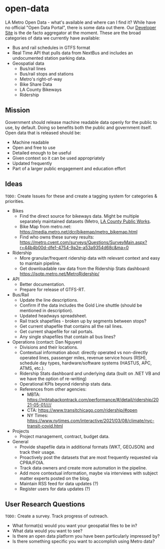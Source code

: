 # open-data

LA Metro Open Data - what's available and where can I find it?  While have no official "Open Data Portal", there is some data out there.  Our [Developer Site](https://developer.metro.net) is the de facto aggregator at the moment.  These are the broad categories of data we currently have available:

* Bus and rail schedules in GTFS format
* Real Time API that pulls data from NextBus and includes an undocumented station parking data.
* Geospatial data
  * Bus/rail lines
  * Bus/rail stops and stations
  * Metro's right-of-way
  * Bike Share Data
  * LA County Bikeways
  * Ridership

## Mission

Government should release machine readable data openly for the public to use, by default.  Doing so benefits both the public and government itself.  Open data that is released should be:

* Machine readable
* Open and free to use
* Detailed enough to be useful
* Given context so it can be used appropriately
* Updated frequently
* Part of a larger public engagement and education effort

## Ideas

`TODO:` Create Issues for these and create a tagging system for categories & priorities.

* Bikes
  * Find the direct source for bikeways data.  Might be multiple separately maintained datasets (Metro, [LA County Public Works](https://egis-lacounty.hub.arcgis.com/datasets/la-county-bikeways).
  * Bike Map from metro.net: https://media.metro.net/dcr/bikemap/metro_bikemap.html
  * Find who owns these survey results: https://metro.cvent.com/surveys/Questions/SurveyMain.aspx?r=44b4b00d-dfe1-4754-9a2e-a53a9354d68c&ma=0
* Ridership
  * More granular/frequent ridership data with relevant context and easy to maintain pipeline.
  * Get downloadable raw data from the Ridership Stats dashboard: https://isotp.metro.net/MetroRidership/
* API
  * Better documentation.
  * Prepare for release of GTFS-RT.
* Bus/Rail
  * Update the line descriptions.
  * Confirm if the data includes the Gold Line shuttle (should be mentioned in description).
  * Updated headways spreadsheet.
  * Rail track shapefiles - broken up by segments between stops?
  * Get current shapefile that contains all the rail lines.
  * Get current shapefile for rail portals.
  * Any single shapefiles that contain all bus lines?
* Operations (contact: Dan Nguyen)
  * Divisions and their locations. 
  * Contextual information about: directly operated vs non-directly operated lines, passenger miles, revenue service hours (RSH), schedule day types, hardware/software systems (HASTUS, APC, ATMS, etc.).
  * Ridership Stats dashboard and underlying data (built on .NET VB and we have the option of re-writing)
  * Operational KPIs beyond ridership stats data.
  * References from other agencies:
    * MBTA: https://mbtabackontrack.com/performance/#/detail/ridership/2021-05-01////
    * CTA: https://www.transitchicago.com/ridership/#open
    * NY Times: https://www.nytimes.com/interactive/2021/03/08/climate/nyc-transit-covid.html
* Projects
  * Project management, contract, budget data.
* General
  * Provide shapefile data in additional formats (WKT, GEOJSON) and track their usage.
  * Proactively post the datasets that are most frequently requested via CPRA/FOIA.
  * Track data owners and create more automation in the pipeline.
  * Add more contextual information, maybe via interviews with subject matter experts posted on the blog.
  * Maintain RSS feed for data updates (?)
  * Register users for data updates (?)

## User Research Questions

`TODO:` Create a survey. Track progress of outreach.

* What format(s) would you want your geospatial files to be in?
* What data would you want to see?
* Is there an open data platform you have been particularly impressed by?
* Is there something specific you want to accomplish using Metro data?
